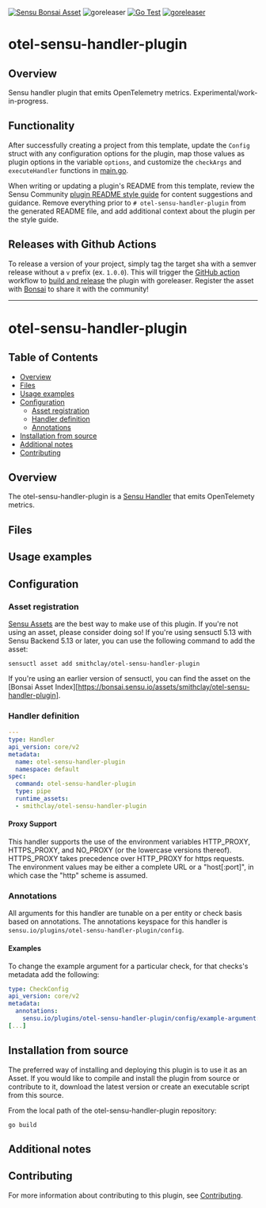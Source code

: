 [![Sensu Bonsai Asset](https://img.shields.io/badge/Bonsai-Download%20Me-brightgreen.svg?colorB=89C967&logo=sensu)](https://bonsai.sensu.io/assets/smithclay/otel-sensu-handler-plugin)
![goreleaser](https://github.com/smithclay/otel-sensu-handler-plugin/workflows/goreleaser/badge.svg)
[![Go Test](https://github.com/smithclay/otel-sensu-handler-plugin/workflows/Go%20Test/badge.svg)](https://github.com/smithclay/otel-sensu-handler-plugin/actions?query=workflow%3A%22Go+Test%22)
[![goreleaser](https://github.com/smithclay/otel-sensu-handler-plugin/workflows/goreleaser/badge.svg)](https://github.com/smithclay/otel-sensu-handler-plugin/actions?query=workflow%3Agoreleaser)

# otel-sensu-handler-plugin

## Overview
Sensu handler plugin that emits OpenTelemetry metrics. Experimental/work-in-progress.

## Functionality

After successfully creating a project from this template, update the `Config` struct with any
configuration options for the plugin, map those values as plugin options in the variable `options`,
and customize the `checkArgs` and `executeHandler` functions in [main.go][7].

When writing or updating a plugin's README from this template, review the Sensu Community
[plugin README style guide][3] for content suggestions and guidance. Remove everything
prior to `# otel-sensu-handler-plugin` from the generated README file, and add additional context about the
plugin per the style guide.

## Releases with Github Actions

To release a version of your project, simply tag the target sha with a semver release without a `v`
prefix (ex. `1.0.0`). This will trigger the [GitHub action][5] workflow to [build and release][4]
the plugin with goreleaser. Register the asset with [Bonsai][8] to share it with the community!

***

# otel-sensu-handler-plugin

## Table of Contents
- [Overview](#overview)
- [Files](#files)
- [Usage examples](#usage-examples)
- [Configuration](#configuration)
  - [Asset registration](#asset-registration)
  - [Handler definition](#handler-definition)
  - [Annotations](#annotations)
- [Installation from source](#installation-from-source)
- [Additional notes](#additional-notes)
- [Contributing](#contributing)

## Overview

The otel-sensu-handler-plugin is a [Sensu Handler][6] that emits OpenTelemety metrics.

## Files

## Usage examples

## Configuration

### Asset registration

[Sensu Assets][10] are the best way to make use of this plugin. If you're not using an asset, please
consider doing so! If you're using sensuctl 5.13 with Sensu Backend 5.13 or later, you can use the
following command to add the asset:

```
sensuctl asset add smithclay/otel-sensu-handler-plugin
```

If you're using an earlier version of sensuctl, you can find the asset on the [Bonsai Asset Index][https://bonsai.sensu.io/assets/smithclay/otel-sensu-handler-plugin].

### Handler definition

```yml
---
type: Handler
api_version: core/v2
metadata:
  name: otel-sensu-handler-plugin
  namespace: default
spec:
  command: otel-sensu-handler-plugin
  type: pipe
  runtime_assets:
  - smithclay/otel-sensu-handler-plugin
```

#### Proxy Support

This handler supports the use of the environment variables HTTP_PROXY,
HTTPS_PROXY, and NO_PROXY (or the lowercase versions thereof). HTTPS_PROXY takes
precedence over HTTP_PROXY for https requests.  The environment values may be
either a complete URL or a "host[:port]", in which case the "http" scheme is assumed.

### Annotations

All arguments for this handler are tunable on a per entity or check basis based on annotations.  The
annotations keyspace for this handler is `sensu.io/plugins/otel-sensu-handler-plugin/config`.

#### Examples

To change the example argument for a particular check, for that checks's metadata add the following:

```yml
type: CheckConfig
api_version: core/v2
metadata:
  annotations:
    sensu.io/plugins/otel-sensu-handler-plugin/config/example-argument: "Example change"
[...]
```

## Installation from source

The preferred way of installing and deploying this plugin is to use it as an Asset. If you would
like to compile and install the plugin from source or contribute to it, download the latest version
or create an executable script from this source.

From the local path of the otel-sensu-handler-plugin repository:

```
go build
```

## Additional notes

## Contributing

For more information about contributing to this plugin, see [Contributing][1].

[1]: https://github.com/sensu/sensu-go/blob/master/CONTRIBUTING.md
[2]: https://github.com/sensu-community/sensu-plugin-sdk
[3]: https://github.com/sensu-plugins/community/blob/master/PLUGIN_STYLEGUIDE.md
[4]: https://github.com/sensu-community/handler-plugin-template/blob/master/.github/workflows/release.yml
[5]: https://github.com/sensu-community/handler-plugin-template/actions
[6]: https://docs.sensu.io/sensu-go/latest/reference/handlers/
[7]: https://github.com/sensu-community/handler-plugin-template/blob/master/main.go
[8]: https://bonsai.sensu.io/
[9]: https://github.com/sensu-community/sensu-plugin-tool
[10]: https://docs.sensu.io/sensu-go/latest/reference/assets/
